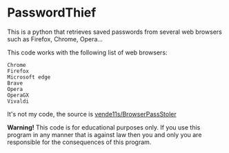 # PasswordThief
This is a python that retrieves saved passwords from several web browsers such as Firefox, Chrome, Opera...

This code works with the following list of web browsers:
```
Chrome
Firefox
Microsoft edge
Brave
Opera
OperaGX
Vivaldi
```

It's not my code, the source is [vende11s/BrowserPassStoler](https://github.com/vende11s/BrowserPassStoler/)

**Warning!** This code is for educational purposes only. If you use this program in any manner that is against law then you and only you are responsible for the consequences of this program.
